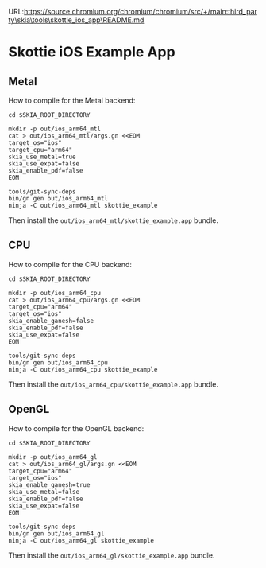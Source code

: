 URL:https://source.chromium.org/chromium/chromium/src/+/main:third_party\skia\tools\skottie_ios_app\README.md
# Skottie iOS Example App

## Metal

How to compile for the Metal backend:

    cd $SKIA_ROOT_DIRECTORY

    mkdir -p out/ios_arm64_mtl
    cat > out/ios_arm64_mtl/args.gn <<EOM
    target_os="ios"
    target_cpu="arm64"
    skia_use_metal=true
    skia_use_expat=false
    skia_enable_pdf=false
    EOM

    tools/git-sync-deps
    bin/gn gen out/ios_arm64_mtl
    ninja -C out/ios_arm64_mtl skottie_example

Then install the `out/ios_arm64_mtl/skottie_example.app` bundle.

## CPU

How to compile for the CPU backend:

    cd $SKIA_ROOT_DIRECTORY

    mkdir -p out/ios_arm64_cpu
    cat > out/ios_arm64_cpu/args.gn <<EOM
    target_cpu="arm64"
    target_os="ios"
    skia_enable_ganesh=false
    skia_enable_pdf=false
    skia_use_expat=false
    EOM

    tools/git-sync-deps
    bin/gn gen out/ios_arm64_cpu
    ninja -C out/ios_arm64_cpu skottie_example

Then install the `out/ios_arm64_cpu/skottie_example.app` bundle.

## OpenGL

How to compile for the OpenGL backend:

    cd $SKIA_ROOT_DIRECTORY

    mkdir -p out/ios_arm64_gl
    cat > out/ios_arm64_gl/args.gn <<EOM
    target_cpu="arm64"
    target_os="ios"
    skia_enable_ganesh=true
    skia_use_metal=false
    skia_enable_pdf=false
    skia_use_expat=false
    EOM

    tools/git-sync-deps
    bin/gn gen out/ios_arm64_gl
    ninja -C out/ios_arm64_gl skottie_example

Then install the `out/ios_arm64_gl/skottie_example.app` bundle.

